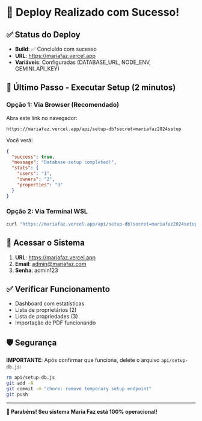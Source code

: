 # 🎉 Deploy Realizado com Sucesso!

## ✅ Status do Deploy

- **Build**: ✅ Concluído com sucesso
- **URL**: https://mariafaz.vercel.app
- **Variáveis**: Configuradas (DATABASE_URL, NODE_ENV, GEMINI_API_KEY)

## 🚀 Último Passo - Executar Setup (2 minutos)

### Opção 1: Via Browser (Recomendado)
Abra este link no navegador:
```
https://mariafaz.vercel.app/api/setup-db?secret=mariafaz2024setup
```

Você verá:
```json
{
  "success": true,
  "message": "Database setup completed!",
  "stats": {
    "users": "1",
    "owners": "2",
    "properties": "3"
  }
}
```

### Opção 2: Via Terminal WSL
```bash
curl "https://mariafaz.vercel.app/api/setup-db?secret=mariafaz2024setup"
```

## 🔐 Acessar o Sistema

1. **URL**: https://mariafaz.vercel.app
2. **Email**: admin@mariafaz.com
3. **Senha**: admin123

## ✅ Verificar Funcionamento

- Dashboard com estatísticas
- Lista de proprietários (2)
- Lista de propriedades (3)
- Importação de PDF funcionando

## 🛡️ Segurança

**IMPORTANTE**: Após confirmar que funciona, delete o arquivo `api/setup-db.js`:

```bash
rm api/setup-db.js
git add -A
git commit -m "chore: remove temporary setup endpoint"
git push
```

---

**🎊 Parabéns! Seu sistema Maria Faz está 100% operacional!**